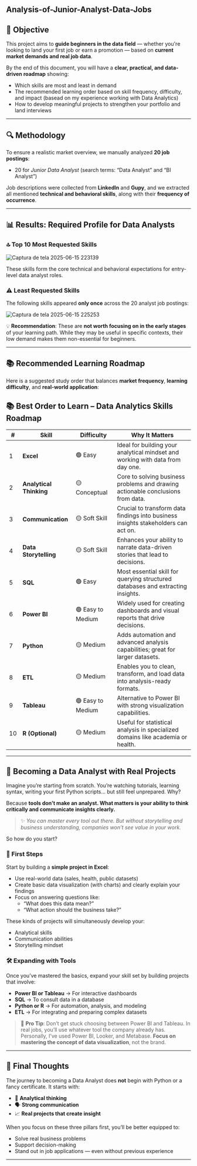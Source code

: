 ## Analysis-of-Junior-Analyst-Data-Jobs


## 🎯 Objective

This project aims to **guide beginners in the data field** — whether you're looking to land your first job or earn a promotion — based on **current market demands and real job data**.

By the end of this document, you will have a **clear, practical, and data-driven roadmap** showing:

- Which skills are most and least in demand
- The recommended learning order based on skill frequency, difficulty, and impact (basead on my experience working with Data Analytics)
- How to develop meaningful projects to strengthen your portfolio and land interviews

---

## 🔍 Methodology

To ensure a realistic market overview, we manually analyzed **20 job postings**:
- 20 for *Junior Data Analyst* (search terms: “Data Analyst” and “BI Analyst”)

Job descriptions were collected from **LinkedIn** and **Gupy**, and we extracted all mentioned **technical and behavioral skills**, along with their **frequency of occurrence**.

---

## 📊 Results: Required Profile for Data Analysts

### 🔝 Top 10 Most Requested Skills

![Captura de tela 2025-06-15 223139](https://github.com/user-attachments/assets/0ba7d743-0c52-4ed9-92dc-4d1736c12e9f)


These skills form the core technical and behavioral expectations for entry-level data analyst roles.

### ⚠️ Least Requested Skills

The following skills appeared **only once** across the 20 analyst job postings:

![Captura de tela 2025-06-15 225253](https://github.com/user-attachments/assets/9d63a9c4-147c-4a35-b94c-de9ee8736ec1)


💡 **Recommendation**: These are **not worth focusing on in the early stages** of your learning path. While they may be useful in specific contexts, their low demand makes them non-essential for beginners.

---

## 📚 Recommended Learning Roadmap

Here is a suggested study order that balances **market frequency**, **learning difficulty**, and **real-world application**:

## 📚 Best Order to Learn – Data Analytics Skills Roadmap

| #  | Skill                   | Difficulty       | Why It Matters                                                                 |
|----|-------------------------|------------------|---------------------------------------------------------------------------------|
| 1  | **Excel**               | 🟢 Easy           | Ideal for building your analytical mindset and working with data from day one. |
| 2  | **Analytical Thinking** | 🟡 Conceptual     | Core to solving business problems and drawing actionable conclusions from data. |
| 3  | **Communication**       | 🟡 Soft Skill     | Crucial to transform data findings into business insights stakeholders can act on. |
| 4  | **Data Storytelling**   | 🟡 Soft Skill     | Enhances your ability to narrate data-driven stories that lead to decisions.    |
| 5  | **SQL**                 | 🟢 Easy           | Most essential skill for querying structured databases and extracting insights. |
| 6  | **Power BI**            | 🟢 Easy to Medium | Widely used for creating dashboards and visual reports that drive decisions.    |
| 7  | **Python**              | 🟡 Medium         | Adds automation and advanced analysis capabilities; great for larger datasets.  |
| 8  | **ETL**                 | 🟡 Medium         | Enables you to clean, transform, and load data into analysis-ready formats.     |
| 9  | **Tableau**             | 🟢 Easy to Medium | Alternative to Power BI with strong visualization capabilities.                 |
| 10 | **R (Optional)**        | 🟡 Medium         | Useful for statistical analysis in specialized domains like academia or health. |



---

## 🧠 Becoming a Data Analyst with Real Projects

Imagine you’re starting from scratch. You’re watching tutorials, learning syntax, writing your first Python scripts... but still feel unprepared. Why?

Because **tools don’t make an analyst. What matters is your ability to think critically and communicate insights clearly.**

> ✨ *You can master every tool out there. But without storytelling and business understanding, companies won’t see value in your work.*

So how do you start?

### 🚀 First Steps

Start by building a **simple project in Excel**:
- Use real-world data (sales, health, public datasets)
- Create basic data visualization (with charts) and clearly explain your findings
- Focus on answering questions like:
  - “What does this data mean?”
  - “What action should the business take?”

These kinds of projects will simultaneously develop your:

- Analytical skills  
- Communication abilities  
- Storytelling mindset  

### 🛠️ Expanding with Tools

Once you’ve mastered the basics, expand your skill set by building projects that involve:

- **Power BI or Tableau** → For interactive dashboards  
- **SQL** → To consult data in a database 
- **Python or R** → For automation, analysis, and modeling  
- **ETL** → For integrating and preparing complex datasets  

> 📝 **Pro Tip**: Don’t get stuck choosing between Power BI and Tableau. In real jobs, you’ll use whatever tool the company already has. Personally, I’ve used Power BI, Looker, and Metabase. **Focus on mastering the concept of data visualization**, not the brand.

---

## 📌 Final Thoughts

The journey to becoming a Data Analyst does **not** begin with Python or a fancy certificate. It starts with:

- 🧠 **Analytical thinking**
- 🗣️ **Strong communication**
- 📈 **Real projects that create insight**

When you focus on these three pillars first, you’ll be better equipped to:

- Solve real business problems  
- Support decision-making  
- Stand out in job applications — even without previous experience

---


